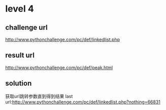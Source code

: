 # level 4

## challenge url
http://www.pythonchallenge.com/pc/def/linkedlist.php

## result url
http://www.pythonchallenge.com/pc/def/peak.html

## solution
获取url跳转参数直到得到结果
last url:http://www.pythonchallenge.com/pc/def/linkedlist.php?nothing=66831
